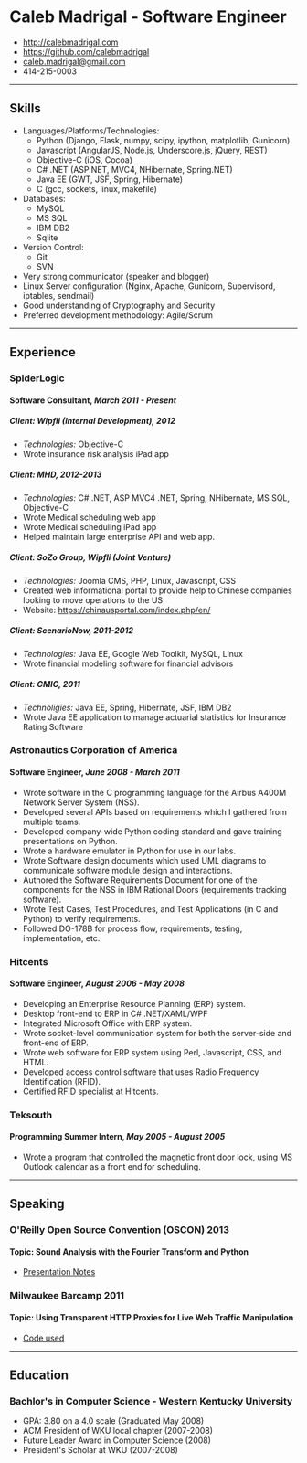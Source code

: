 # Caleb Madrigal - Software Engineer

* <http://calebmadrigal.com>
* <https://github.com/calebmadrigal>
* <caleb.madrigal@gmail.com>
* 414-215-0003

---

## Skills

* Languages/Platforms/Technologies:
    - Python (Django, Flask, numpy, scipy, ipython, matplotlib, Gunicorn)
    - Javascript (AngularJS, Node.js, Underscore.js, jQuery, REST)
    - Objective-C (iOS, Cocoa)
    - C# .NET (ASP.NET, MVC4, NHibernate, Spring.NET)
    - Java EE (GWT, JSF, Spring, Hibernate)
    - C (gcc, sockets, linux, makefile)
* Databases:
    - MySQL
    - MS SQL
    - IBM DB2
    - Sqlite
* Version Control:
    - Git
    - SVN
* Very strong communicator (speaker and blogger)
* Linux Server configuration (Nginx, Apache, Gunicorn, Supervisord, iptables, sendmail)
* Good understanding of Cryptography and Security
* Preferred development methodology: Agile/Scrum

---

## Experience

### SpiderLogic
#### Software Consultant, *March 2011 - Present*

##### Client: Wipfli (Internal Development), 2012

* *Technologies:* Objective-C
* Wrote insurance risk analysis iPad app

##### Client: MHD, 2012-2013

* *Technologies:* C# .NET, ASP MVC4 .NET, Spring, NHibernate, MS SQL, Objective-C
* Wrote Medical scheduling web app
* Wrote Medical scheduling iPad app
* Helped maintain large enterprise API and web app.

##### Client: SoZo Group, Wipfli (Joint Venture)

* *Technologies:* Joomla CMS, PHP, Linux, Javascript, CSS
* Created web informational portal to provide help to Chinese companies looking to move operations to the US
* Website: <https://chinausportal.com/index.php/en/>

##### Client: ScenarioNow, 2011-2012

* *Technologies:* Java EE, Google Web Toolkit, MySQL, Linux
* Wrote financial modeling software for financial advisors

##### Client: CMIC, 2011

* *Technoligies:* Java EE, Spring, Hibernate, JSF, IBM DB2
* Wrote Java EE application to manage actuarial statistics for Insurance Rating Software


### Astronautics Corporation of America
#### Software Engineer, *June 2008 - March 2011*

* Wrote software in the C programming language for the Airbus A400M Network Server System (NSS).
* Developed several APIs based on requirements which I gathered from multiple teams.
* Developed company-wide Python coding standard and gave training presentations on Python.
* Wrote a hardware emulator in Python for use in our labs.
* Wrote Software design documents which used UML diagrams to communicate software module design and interactions.
* Authored the Software Requirements Document for one of the components for the NSS in IBM Rational Doors (requirements tracking software).
* Wrote Test Cases, Test Procedures, and Test Applications (in C and Python) to verify requirements.
* Followed DO-178B for process flow, requirements, testing, implementation, etc.

### Hitcents
#### Software Engineer, *August 2006 - May 2008*

* Developing an Enterprise Resource Planning (ERP) system.
* Desktop front-end to ERP in C# .NET/XAML/WPF
* Integrated Microsoft Office with ERP system.
* Wrote socket-level communication system for both the server-side and front-end of ERP.
* Wrote web software for ERP system using Perl, Javascript, CSS, and HTML.
* Developed access control software that uses Radio Frequency Identification (RFID).
* Certified RFID specialist at Hitcents.

### Teksouth
#### Programming Summer Intern, *May 2005 - August 2005*

* Wrote a program that controlled the magnetic front door lock, using MS Outlook calendar as a front end for scheduling.

---

## Speaking

### O'Reilly Open Source Convention (OSCON) 2013
#### Topic: Sound Analysis with the Fourier Transform and Python
* [Presentation Notes](https://github.com/calebmadrigal/FourierTalkOSCON)

### Milwaukee Barcamp 2011
#### Topic: Using Transparent HTTP Proxies for Live Web Traffic Manipulation
* [Code used](https://github.com/calebmadrigal/PythonScripts/blob/master/networking/httpproxyserver.py)

---

## Education

### Bachlor's in Computer Science - Western Kentucky University

* GPA: 3.80 on a 4.0 scale (Graduated May 2008)
* ACM President of WKU local chapter (2007-2008)
* Future Leader Award in Computer Science (2008)
* President's Scholar at WKU (2007-2008)


